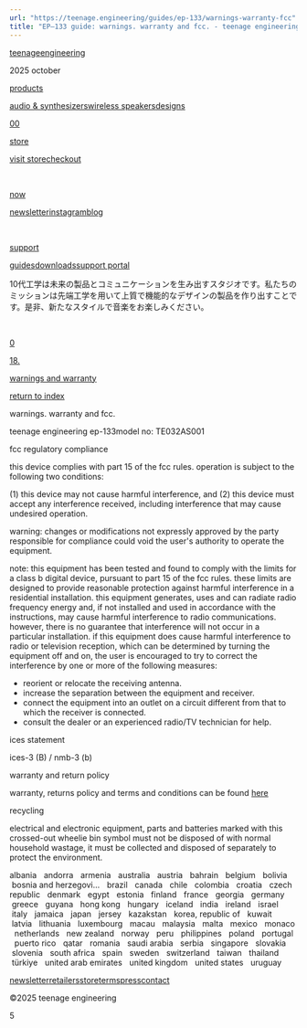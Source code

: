 ```yaml
---
url: "https://teenage.engineering/guides/ep-133/warnings-warranty-fcc"
title: "EP–133 guide: warnings. warranty and fcc. - teenage engineering"
---
```


[teenage](https://teenage.engineering/)[engineering](https://teenage.engineering/)

2025 october

[products](https://teenage.engineering/products)

[audio & synthesizers](https://teenage.engineering/products/audio-and-synthesizers)[wireless speakers](https://teenage.engineering/products/wireless-speakers)[designs](https://teenage.engineering/designs)

[00​](https://teenage.engineering/store/checkout) [​](https://teenage.engineering/store)

[store](https://teenage.engineering/store)

[visit store](https://teenage.engineering/store)[checkout](https://teenage.engineering/store/checkout)

[​](https://teenage.engineering/now)

[now](https://teenage.engineering/now)

[newsletter](https://teenage.engineering/newsletter)[instagram](http://instagram.com/teenageengineering)[blog](https://teenage.engineering/now)

[​​](https://teenage.engineering/guides) [​​](https://teenage.engineering/guides)

[support](https://teenage.engineering/guides)

[guides](https://teenage.engineering/guides)[downloads](https://teenage.engineering/downloads)[support portal](https://support.teenage.engineering/)

10代工学は未来の製品とコミュニケーションを生み出すスタジオです。私たちのミッションは先端工学を用いて上質で機能的なデザインの製品を作り出すことです。是非、新たなスタイルで音楽をお楽しみください。

[​](https://teenage.engineering/25-the-flipped-out-year)

[0](https://teenage.engineering/store)

[18.](https://teenage.engineering/guides/ep-133/warnings-warranty-fcc)

[warnings and warranty](https://teenage.engineering/guides/ep-133/warnings-warranty-fcc)

[return to index](https://teenage.engineering/guides/ep-133#index)

warnings. warranty and fcc.

teenage engineering ep-133model no: TE032AS001

fcc regulatory compliance

this device complies with part 15 of the fcc rules. operation is subject to the following two conditions:

(1) this device may not cause harmful interference, and (2) this device must accept any interference received, including interference that may cause undesired operation.

warning: changes or modifications not expressly approved by the party responsible for compliance could void the user's authority to operate the equipment.

note: this equipment has been tested and found to comply with the limits for a class b digital device, pursuant to part 15 of the fcc rules. these limits are designed to provide reasonable protection against harmful interference in a residential installation. this equipment generates, uses and can radiate radio frequency energy and, if not installed and used in accordance with the instructions, may cause harmful interference to radio communications. however, there is no guarantee that interference will not occur in a particular installation. if this equipment does cause harmful interference to radio or television reception, which can be determined by turning the equipment off and on, the user is encouraged to try to correct the interference by one or more of the following measures:

- reorient or relocate the receiving antenna.
- increase the separation between the equipment and receiver.
- connect the equipment into an outlet on a circuit different from that to which the receiver is connected.
- consult the dealer or an experienced radio/TV technician for help.

ices statement

ices-3 (B) / nmb-3 (b)

warranty and return policy

warranty, returns policy and terms and conditions can be found [here](https://teenage.engineering/terms-and-conditions)

recycling

electrical and electronic equipment, parts and batteries marked with this crossed-out wheelie bin symbol must not be disposed of with normal household wastage, it must be collected and disposed of separately to protect the environment.

albania   andorra   armenia   australia   austria   bahrain   belgium   bolivia   bosnia and herzegovi...   brazil   canada   chile   colombia   croatia   czech republic   denmark   egypt   estonia   finland   france   georgia   germany   greece   guyana   hong kong   hungary   iceland   india   ireland   israel   italy   jamaica   japan   jersey   kazakstan   korea, republic of   kuwait   latvia   lithuania   luxembourg   macau   malaysia   malta   mexico   monaco   netherlands   new zealand   norway   peru   philippines   poland   portugal   puerto rico   qatar   romania   saudi arabia   serbia   singapore   slovakia   slovenia   south africa   spain   sweden   switzerland   taiwan   thailand   türkiye   united arab emirates   united kingdom   united states   uruguay

[newsletter](https://teenage.engineering/newsletter)[retailers](https://teenage.engineering/retailers)[store](https://teenage.engineering/store)[terms](https://teenage.engineering/terms-and-conditions)[press](https://teenage.engineering/press)[contact](https://teenage.engineering/contact)

©2025 teenage engineering

5​